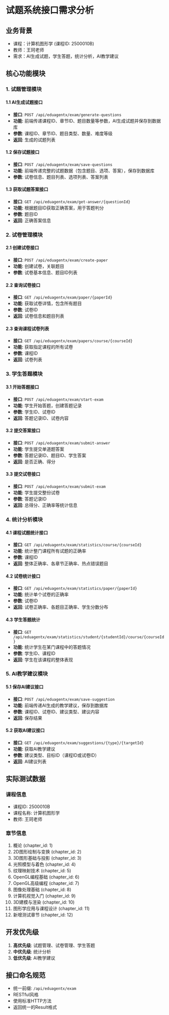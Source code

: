 # 试题系统接口需求分析

## 业务背景
- 课程：计算机图形学 (课程ID: 2500010B)
- 教师：王珂老师
- 需求：AI生成试题，学生答题，统计分析，AI教学建议

## 核心功能模块

### 1. 试题管理模块
#### 1.1 AI生成试题接口
- **接口**: `POST /api/eduagentx/exam/generate-questions`
- **功能**: 前端传递课程ID、章节ID、题目数量等参数，AI生成试题并保存到数据库
- **参数**: 课程ID、章节ID、题目类型、数量、难度等级
- **返回**: 生成的试题列表

#### 1.2 保存试题接口
- **接口**: `POST /api/eduagentx/exam/save-questions`
- **功能**: 前端传递完整的试题数据（包含题目、选项、答案），保存到数据库
- **参数**: 试卷信息、题目列表、选项列表、答案列表

#### 1.3 获取试题答案接口
- **接口**: `GET /api/eduagentx/exam/get-answer/{questionId}`
- **功能**: 根据题目ID获取正确答案，用于答题判分
- **参数**: 题目ID
- **返回**: 正确答案信息

### 2. 试卷管理模块
#### 2.1 创建试卷接口
- **接口**: `POST /api/eduagentx/exam/create-paper`
- **功能**: 创建试卷，关联题目
- **参数**: 试卷基本信息、题目ID列表

#### 2.2 查询试卷接口
- **接口**: `GET /api/eduagentx/exam/paper/{paperId}`
- **功能**: 获取试卷详情，包含所有题目
- **参数**: 试卷ID
- **返回**: 试卷信息和题目列表

#### 2.3 查询课程试卷列表
- **接口**: `GET /api/eduagentx/exam/papers/course/{courseId}`
- **功能**: 获取指定课程的所有试卷
- **参数**: 课程ID
- **返回**: 试卷列表

### 3. 学生答题模块
#### 3.1 开始答题接口
- **接口**: `POST /api/eduagentx/exam/start-exam`
- **功能**: 学生开始答题，创建答题记录
- **参数**: 学生ID、试卷ID
- **返回**: 答题记录ID、试卷内容

#### 3.2 提交答案接口
- **接口**: `POST /api/eduagentx/exam/submit-answer`
- **功能**: 学生提交单道题答案
- **参数**: 答题记录ID、题目ID、学生答案
- **返回**: 是否正确、得分

#### 3.3 提交试卷接口
- **接口**: `POST /api/eduagentx/exam/submit-exam`
- **功能**: 学生提交整份试卷
- **参数**: 答题记录ID
- **返回**: 总得分、正确率等统计信息

### 4. 统计分析模块
#### 4.1 课程试题统计接口
- **接口**: `GET /api/eduagentx/exam/statistics/course/{courseId}`
- **功能**: 统计整门课程所有试题的正确率
- **参数**: 课程ID
- **返回**: 整体正确率、各章节正确率、热点错误题目

#### 4.2 试卷统计接口
- **接口**: `GET /api/eduagentx/exam/statistics/paper/{paperId}`
- **功能**: 统计单个试卷的正确率
- **参数**: 试卷ID
- **返回**: 试卷正确率、各题目正确率、学生分数分布

#### 4.3 学生答题统计
- **接口**: `GET /api/eduagentx/exam/statistics/student/{studentId}/course/{courseId}`
- **功能**: 统计学生在某门课程中的答题情况
- **参数**: 学生ID、课程ID
- **返回**: 学生在该课程的整体表现

### 5. AI教学建议模块
#### 5.1 保存AI建议接口
- **接口**: `POST /api/eduagentx/exam/save-suggestion`
- **功能**: 前端传递AI生成的教学建议，保存到数据库
- **参数**: 课程ID、试卷ID、建议类型、建议内容
- **返回**: 保存结果

#### 5.2 获取AI建议接口
- **接口**: `GET /api/eduagentx/exam/suggestions/{type}/{targetId}`
- **功能**: 获取AI教学建议
- **参数**: 建议类型、目标ID（课程ID或试卷ID）
- **返回**: AI建议列表

## 实际测试数据
### 课程信息
- 课程ID: 2500010B
- 课程名称: 计算机图形学
- 教师: 王珂老师

### 章节信息
1. 概论 (chapter_id: 1)
2. 2D图形绘制与变换 (chapter_id: 2)
3. 3D图形基础与投影 (chapter_id: 3)
4. 光照模型与着色 (chapter_id: 4)
5. 纹理映射技术 (chapter_id: 5)
6. OpenGL编程基础 (chapter_id: 6)
7. OpenGL高级编程 (chapter_id: 7)
8. 图像处理基础 (chapter_id: 8)
9. 计算机视觉入门 (chapter_id: 9)
10. 3D建模与渲染 (chapter_id: 10)
11. 图形学应用与课程设计 (chapter_id: 11)
12. 新增测试章节 (chapter_id: 12)

## 开发优先级
1. **高优先级**: 试题管理、试卷管理、学生答题
2. **中优先级**: 统计分析
3. **低优先级**: AI教学建议

## 接口命名规范
- 统一前缀: `/api/eduagentx/exam`
- RESTful风格
- 使用标准HTTP方法
- 返回统一的Result格式
